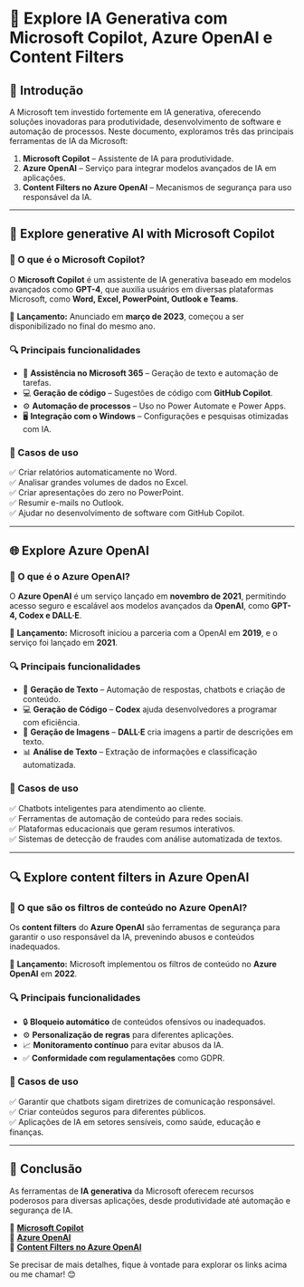 # 🚀 Explore IA Generativa com Microsoft Copilot, Azure OpenAI e Content Filters  

## 📌 Introdução  
A Microsoft tem investido fortemente em IA generativa, oferecendo soluções inovadoras para produtividade, desenvolvimento de software e automação de processos. Neste documento, exploramos três das principais ferramentas de IA da Microsoft:  

1. **Microsoft Copilot** – Assistente de IA para produtividade.  
2. **Azure OpenAI** – Serviço para integrar modelos avançados de IA em aplicações.  
3. **Content Filters no Azure OpenAI** – Mecanismos de segurança para uso responsável da IA.  

---

## 🤖 **Explore generative AI with Microsoft Copilot**  

### 📌 O que é o Microsoft Copilot?  
O **Microsoft Copilot** é um assistente de IA generativa baseado em modelos avançados como **GPT-4**, que auxilia usuários em diversas plataformas Microsoft, como **Word, Excel, PowerPoint, Outlook e Teams**.  

📅 **Lançamento:** Anunciado em **março de 2023**, começou a ser disponibilizado no final do mesmo ano.  

### 🔍 Principais funcionalidades  
- 📝 **Assistência no Microsoft 365** – Geração de texto e automação de tarefas.  
- 💻 **Geração de código** – Sugestões de código com **GitHub Copilot**.  
- ⚙️ **Automação de processos** – Uso no Power Automate e Power Apps.  
- 🖥️ **Integração com o Windows** – Configurações e pesquisas otimizadas com IA.  

### 🎯 Casos de uso  
✅ Criar relatórios automaticamente no Word.  
✅ Analisar grandes volumes de dados no Excel.  
✅ Criar apresentações do zero no PowerPoint.  
✅ Resumir e-mails no Outlook.  
✅ Ajudar no desenvolvimento de software com GitHub Copilot.  

---

## 🌐 **Explore Azure OpenAI**  

### 📌 O que é o Azure OpenAI?  
O **Azure OpenAI** é um serviço lançado em **novembro de 2021**, permitindo acesso seguro e escalável aos modelos avançados da **OpenAI**, como **GPT-4, Codex e DALL·E**.  

📅 **Lançamento:** Microsoft iniciou a parceria com a OpenAI em **2019**, e o serviço foi lançado em **2021**.  

### 🔍 Principais funcionalidades  
- 📝 **Geração de Texto** – Automação de respostas, chatbots e criação de conteúdo.  
- 💻 **Geração de Código** – **Codex** ajuda desenvolvedores a programar com eficiência.  
- 🎨 **Geração de Imagens** – **DALL·E** cria imagens a partir de descrições em texto.  
- 📊 **Análise de Texto** – Extração de informações e classificação automatizada.  

### 🎯 Casos de uso  
✅ Chatbots inteligentes para atendimento ao cliente.  
✅ Ferramentas de automação de conteúdo para redes sociais.  
✅ Plataformas educacionais que geram resumos interativos.  
✅ Sistemas de detecção de fraudes com análise automatizada de textos.  

---

## 🔍 **Explore content filters in Azure OpenAI**  

### 📌 O que são os filtros de conteúdo no Azure OpenAI?  
Os **content filters** do **Azure OpenAI** são ferramentas de segurança para garantir o uso responsável da IA, prevenindo abusos e conteúdos inadequados.  

📅 **Lançamento:** Microsoft implementou os filtros de conteúdo no **Azure OpenAI** em **2022**.  

### 🔍 Principais funcionalidades  
- 🔒 **Bloqueio automático** de conteúdos ofensivos ou inadequados.  
- ⚙️ **Personalização de regras** para diferentes aplicações.  
- 📈 **Monitoramento contínuo** para evitar abusos da IA.  
- ✅ **Conformidade com regulamentações** como GDPR.  

### 🎯 Casos de uso  
✅ Garantir que chatbots sigam diretrizes de comunicação responsável.  
✅ Criar conteúdos seguros para diferentes públicos.  
✅ Aplicações de IA em setores sensíveis, como saúde, educação e finanças.  

---

## 🔗 **Conclusão**  
As ferramentas de **IA generativa** da Microsoft oferecem recursos poderosos para diversas aplicações, desde produtividade até automação e segurança de IA.  

🔹 **[Microsoft Copilot](https://www.microsoft.com/en-us/microsoft-365/copilot)**  
🔹 **[Azure OpenAI](https://learn.microsoft.com/en-us/azure/cognitive-services/openai/)**  
🔹 **[Content Filters no Azure OpenAI](https://learn.microsoft.com/en-us/azure/cognitive-services/openai/concepts/content-filtering)**  

Se precisar de mais detalhes, fique à vontade para explorar os links acima ou me chamar! 😊

